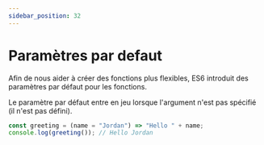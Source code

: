 ```yaml
---
sidebar_position: 32
---
```


# Paramètres par defaut

Afin de nous aider à créer des fonctions plus flexibles, ES6 introduit des paramètres par défaut pour les fonctions.

Le paramètre par défaut entre en jeu lorsque l'argument n'est pas spécifié (il n'est pas défini). 


```js
const greeting = (name = "Jordan") => "Hello " + name;
console.log(greeting()); // Hello Jordan

```

